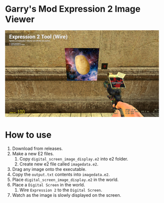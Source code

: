 
# Garry's Mod Expression 2 Image Viewer

![e2 image viewer github pfp preview](./e2-image-viewer-github-pfp-preview.png "e2 image viewer github pfp preview")

# How to use

1. Download from releases.
2. Make a new E2 files.
    1. Copy `digital_screen_image_display.e2` into e2 folder.
    2. Create new e2 file called `imagedata.e2`.
3. Drag any image onto the executable.
4. Copy the `output.txt` contents into `imagedata.e2`.
5. Place `digital_screen_image_display.e2` in the world.
6. Place a `Digital Screen` in the world.
    1. Wire `Expression 2` to the `Digital Screen`.
7. Watch as the image is slowly displayed on the screen.
